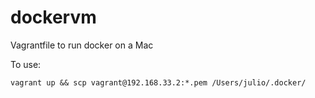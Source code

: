 # dockervm
Vagrantfile to run docker on a Mac

To use:

```
vagrant up && scp vagrant@192.168.33.2:*.pem /Users/julio/.docker/
```
